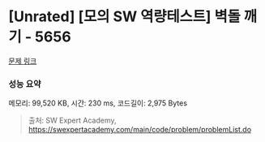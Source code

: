 # [Unrated] [모의 SW 역량테스트] 벽돌 깨기 - 5656 

[문제 링크](https://swexpertacademy.com/main/code/problem/problemDetail.do?contestProbId=AWXRQm6qfL0DFAUo) 

### 성능 요약

메모리: 99,520 KB, 시간: 230 ms, 코드길이: 2,975 Bytes



> 출처: SW Expert Academy, https://swexpertacademy.com/main/code/problem/problemList.do